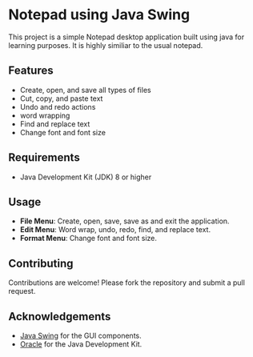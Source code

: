 # Notepad using Java Swing

This project is a simple Notepad desktop application built using java for learning purposes. It is highly similiar to the usual notepad.

## Features

- Create, open, and save all types of files
- Cut, copy, and paste text
- Undo and redo actions
- word wrapping
- Find and replace text
- Change font and font size

## Requirements

- Java Development Kit (JDK) 8 or higher

## Usage

- **File Menu**: Create, open, save, save as and exit the application.
- **Edit Menu**: Word wrap, undo, redo, find, and replace text.
- **Format Menu**: Change font and font size.

## Contributing

Contributions are welcome! Please fork the repository and submit a pull request.


## Acknowledgements

- [Java Swing](https://docs.oracle.com/javase/tutorial/uiswing/) for the GUI components.
- [Oracle](https://www.oracle.com/java/) for the Java Development Kit.
